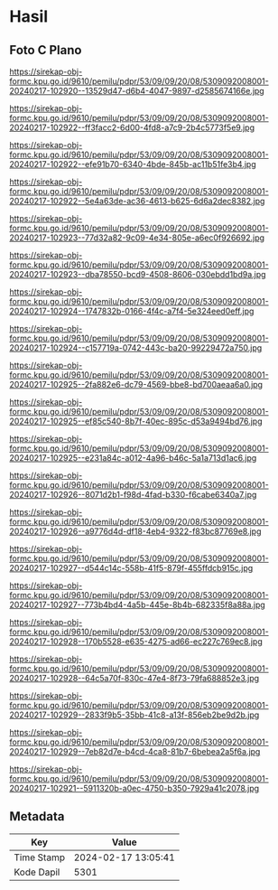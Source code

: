 # Hasil

## Foto C Plano

https://sirekap-obj-formc.kpu.go.id/9610/pemilu/pdpr/53/09/09/20/08/5309092008001-20240217-102920--13529d47-d6b4-4047-9897-d2585674166e.jpg

https://sirekap-obj-formc.kpu.go.id/9610/pemilu/pdpr/53/09/09/20/08/5309092008001-20240217-102922--ff3facc2-6d00-4fd8-a7c9-2b4c5773f5e9.jpg

https://sirekap-obj-formc.kpu.go.id/9610/pemilu/pdpr/53/09/09/20/08/5309092008001-20240217-102922--efe91b70-6340-4bde-845b-ac11b51fe3b4.jpg

https://sirekap-obj-formc.kpu.go.id/9610/pemilu/pdpr/53/09/09/20/08/5309092008001-20240217-102922--5e4a63de-ac36-4613-b625-6d6a2dec8382.jpg

https://sirekap-obj-formc.kpu.go.id/9610/pemilu/pdpr/53/09/09/20/08/5309092008001-20240217-102923--77d32a82-9c09-4e34-805e-a6ec0f926692.jpg

https://sirekap-obj-formc.kpu.go.id/9610/pemilu/pdpr/53/09/09/20/08/5309092008001-20240217-102923--dba78550-bcd9-4508-8606-030ebdd1bd9a.jpg

https://sirekap-obj-formc.kpu.go.id/9610/pemilu/pdpr/53/09/09/20/08/5309092008001-20240217-102924--1747832b-0166-4f4c-a7f4-5e324eed0eff.jpg

https://sirekap-obj-formc.kpu.go.id/9610/pemilu/pdpr/53/09/09/20/08/5309092008001-20240217-102924--c157719a-0742-443c-ba20-99229472a750.jpg

https://sirekap-obj-formc.kpu.go.id/9610/pemilu/pdpr/53/09/09/20/08/5309092008001-20240217-102925--2fa882e6-dc79-4569-bbe8-bd700aeaa6a0.jpg

https://sirekap-obj-formc.kpu.go.id/9610/pemilu/pdpr/53/09/09/20/08/5309092008001-20240217-102925--ef85c540-8b7f-40ec-895c-d53a9494bd76.jpg

https://sirekap-obj-formc.kpu.go.id/9610/pemilu/pdpr/53/09/09/20/08/5309092008001-20240217-102925--e231a84c-a012-4a96-b46c-5a1a713d1ac6.jpg

https://sirekap-obj-formc.kpu.go.id/9610/pemilu/pdpr/53/09/09/20/08/5309092008001-20240217-102926--8071d2b1-f98d-4fad-b330-f6cabe6340a7.jpg

https://sirekap-obj-formc.kpu.go.id/9610/pemilu/pdpr/53/09/09/20/08/5309092008001-20240217-102926--a9776d4d-df18-4eb4-9322-f83bc87769e8.jpg

https://sirekap-obj-formc.kpu.go.id/9610/pemilu/pdpr/53/09/09/20/08/5309092008001-20240217-102927--d544c14c-558b-41f5-879f-455ffdcb915c.jpg

https://sirekap-obj-formc.kpu.go.id/9610/pemilu/pdpr/53/09/09/20/08/5309092008001-20240217-102927--773b4bd4-4a5b-445e-8b4b-682335f8a88a.jpg

https://sirekap-obj-formc.kpu.go.id/9610/pemilu/pdpr/53/09/09/20/08/5309092008001-20240217-102928--170b5528-e635-4275-ad66-ec227c769ec8.jpg

https://sirekap-obj-formc.kpu.go.id/9610/pemilu/pdpr/53/09/09/20/08/5309092008001-20240217-102928--64c5a70f-830c-47e4-8f73-79fa688852e3.jpg

https://sirekap-obj-formc.kpu.go.id/9610/pemilu/pdpr/53/09/09/20/08/5309092008001-20240217-102929--2833f9b5-35bb-41c8-a13f-856eb2be9d2b.jpg

https://sirekap-obj-formc.kpu.go.id/9610/pemilu/pdpr/53/09/09/20/08/5309092008001-20240217-102929--7eb82d7e-b4cd-4ca8-81b7-6bebea2a5f6a.jpg

https://sirekap-obj-formc.kpu.go.id/9610/pemilu/pdpr/53/09/09/20/08/5309092008001-20240217-102921--5911320b-a0ec-4750-b350-7929a41c2078.jpg


## Metadata

| Key        | Value               |
| ---------- | ------------------- |
| Time Stamp | 2024-02-17 13:05:41 |
| Kode Dapil | 5301                |



